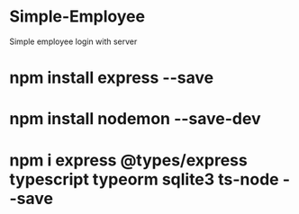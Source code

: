 # Simple-Employee
Simple employee login with server

# npm install express --save
# npm install nodemon --save-dev
# npm i express @types/express typescript typeorm sqlite3 ts-node --save